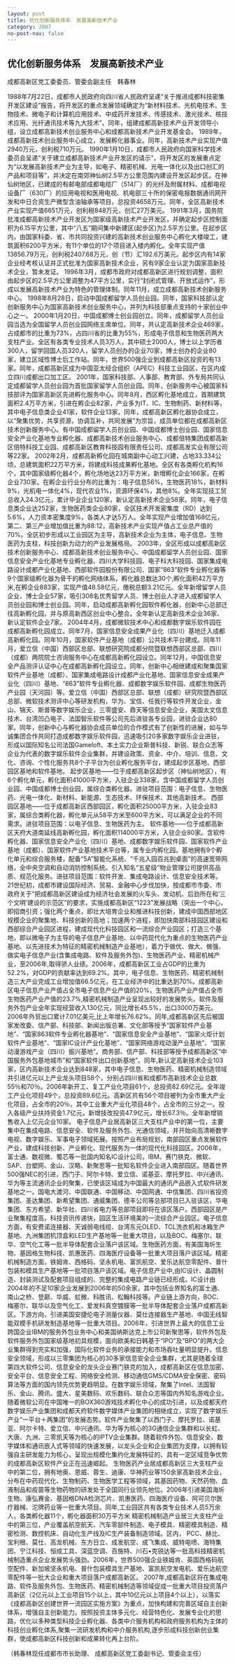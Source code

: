 ```yaml
---
layout: post
title: 优化创新服务体系　发展高新技术产业
category: 2007
no-post-nav: false
---
```


## 优化创新服务体系　发展高新技术产业

成都高新区党工委委员、管委会副主任　韩春林

1988年7月22日，成都市人民政府向四川省人民政府呈递“关于推进成都科技密集开发区建设”报告，将开发区的重点发展领域确定为“新材料技术、光机电技术、生物技术、微电子和计算机应用技术、中成药开发技术、传感技术、激光技术、核技术应用、光纤通讯技术等九大技术”。同年，组建成都高新技术产业开发领导小组，设立成都高新技术创业服务中心和成都高新技术产业开发基金会。
1989年，成都高新技术创业服务中心成立，发展孵化器事业。同年，高新技术产业实现产值2940万元，创利税710万元。
1990年1月10日，成都市人民政府向国家科学技术委员会呈递“关于建立成都高新技术产业开发区的请示”，将开发区的发展重点定为“以发展高新技术产业为主导，如电子、精密机械、光电一体化以及出口创汇的产品和项目等”，并决定在南郊神仙树2.5平方公里范围内建设开发区起步区。在神仙树地区，已建成的有邮电部成都电缆厂（514厂）的光纤及附属材料、成都电视设备厂（630厂）的应用电视和医用电视、机电部三十所的保密电报数据通讯网开发和中日合资生产微型含油轴承等项目，总投资4658万元。同年，全区高新技术产业实现产值6651万元，创利税848万元，创汇27万美元。
1991年3月，国务院批准成都高新技术产业开发区为国家级高新技术产业开发区，并确定起步区控制面积为6.15平方公里，其中“八五”期间集中新建区(起步区)为2.5平方公里。在起步区内，由国家科委、省、市共同投资兴建的高新技术创业服务中心孵化大楼竣工，建筑面积6200平方米，有11个单位的17个项目进入楼内孵化。全年实现产值13856.79万元，创利税2407.68万元，创（节）汇192.6万美元。起步区内有14家企业经考核认证并正式批准为国家高新技术企业，另有9家企业认定为国家高新技术企业，暂未发证。
1996年3月，成都市政府对成都高新区进行规划调整，面积由起步区的2.5平方公里调整为47平方公里，实行“封闭式管理、开放式运作”，形成以发展高新技术产业为特色的管理体制。同年11月，成立成都高新技术创新服务中心。
1998年8月28日，启动中国成都留学人员创业园。同年，国家科技部认定创新服务中心为国家高新技术创业服务中心，并列为科技部重点支持的十家创业中心之一。
2000年1月20日，中国成都博士创业园创立。同年，成都留学人员创业园当选为全国留学人员创业园网络主席单位。同年，共认定高新技术企业469家，占成都市的比重为73%，占四川省的比重为55%，形成电子信息和生物医药两大支柱产业。全区有各类专业技术人员3万人，其中硕士2000人，博士以上学历者300人，留学回国人员320人，留学人员创办的企业70家，博士创办的企业80家，建立区域性博士后工作站。同年，世界500强企业到成都高新区投资的有13家。同年，成都高新区成为中国亚太经合组织（APEC）科技工业园区，在区内成立四川成都出口加工区。
2001年，国家科技部、人事部、教育部、外专局共同认定成都留学人员创业园为首批国家留学人员创业园。同年，创新服务中心被国家科技部评为国家高新区先进孵化服务中心。同年8月，西区孵化基地成立，首期建筑面积2.4万平方米，引进在孵企业82家，产业多为IT、IC、生物制药、新材料等，其中电子信息类企业41家，软件企业13家。同年，成都高新区孵化器协会成立，以“聚集优势，共享资源，协调互补，共同发展”为宗旨，成员单位都在成都高新区技术创新服务中心。有中国成都留学人员创业园、中国成都博士创业园、国家信息安全产业化基地专业孵化器、成都高新技术创业服务中心、成都倍特集团成都高新区倍特科技工业园、成都高新区教育科技园有限责任公司、成都高发实业有限公司等22家。
2002年2月，成都高新孵化园在城南副中心动工兴建，占地33.334公顷，总建筑面积22万平方米，将建成科技成果孵化基地。全区有各类孵化机构16个，其中国家级孵化器4个，孵化场地达23万平方米，新增孵化企业166家，在孵企业730家。在孵企业行业分布的比重为：电子信息56%，生物医药18%，新材料9%，光机电一体化4%，现代农业1%，资源环保4%，其他8%。全年实现技工贸总收入24.3亿元，累计毕业企业120家，新认定高新技术企业58家。同年，电子信息类企业达252家，生物医药类企业80家，全区技术开发密集度（RD）达到5.6%，人力资本密集度9%，各类人才达5万人。全年实现产业增加值168亿元，第二、第三产业增加值比重为88∶12，高新技术产业实现产值占工业总产值的70%。全区初步形成以工业园区为主导，高新技术企业为主体，电子信息、生物医药为支柱，科技创新为动力的产业发展格局。
2003年，全区形成以成都高新区技术创新服务中心、成都高新技术创业服务中心、中国成都留学人员创业园、国家信息安全产业化基地专业孵化器、四川大学科技园、电子科大科技园、国家集成电路设计成都产业化基地、西部软件园股份有限公司、国家“863”软件专业孵化器等9个国家级孵化器为骨干的孵化网络体系，孵化器总数达30个,孵化面积42万平方米,在孵企业883家，实现产值48.58亿元，缴税总额3.21亿元。全年新增留学人员企业、博士企业57家，吸引308名优秀留学人员、博士创业人才进入成都留学人员创业园和博士创业园。同年，启动成都高新孵化园软件孵化器，创新中心总部迁往高新孵化园，并与原高新西区创业中心整合。全年新认定高新技术企业36家、新认定软件企业7家。
2004年4月，成都微软技术中心和成都数字娱乐软件园在成都高新孵化园成立。同年7月，国家信息安全成果产业化（四川）基地迁入成都高新孵化园。同年10月，国家软件产业基地（成都）公共技术平台建成。同年11月，爱立信（中国）西部区总部、联想研究院成都分院暨联想西部区总部、四川（成都）两院院士咨询服务中心在成都高新孵化园设立。同年12月，中国信息安全产品测评认证中心在成都高新孵化园设立。同年，创新中心相继建成和聚集国家软件产业基地（成都）、国家集成电路设计成都产业化基地、国家信息安全成果产业化（四川）基地、“863”软件专业孵化器、成都数字娱乐软件园、成都生物医药产业园（天河园）等。爱立信（中国）西部区总部、联想（成都）研究院暨西部区总部、微软技术测评中心等研发机构，华为、宝信、任我行等软件开发企业，金山、锦天、斯普等数字娱乐企业，三零盛安、鼎天等信息安全企业，美国太文信息技术、台湾凹凸电子、法国智乐软件等公司先后进驻各专业园，进驻企业达80家。同年，创新中心与孵化器协会成员单位的合作模式有了创新性的进展，如与华诚集团合作共同打造成都数字娱乐软件园，迅速吸引20多家数字娱乐企业进驻，形成以国际知名公司法国Gameloft、本土实力企业斯普科技、新锐、联合众志等企业为代表的数字娱乐软件企业集群，并建设政策、资金、中介、培训、信息、文化、咨询、个性化服务共8个子平台为创业孵化服务平台，建成起步区基地、西部园区基地和软件基地。
起步区基地——位于成都高新区起步区（神仙树地区），有6个孵化单元，孵化面积41000平方米，入驻企业338家，含中国成都留学人员创业园、中国成都博士创业园，属综合类孵化器。进驻项目范围：电子信息、生物医药、光电一体化、新材料、新能源、生态技术、环保技术、其他高新技术。
西部园区基地——位于成都高新区西部园区，孵化面积25000平方米，入驻企业83家，属综合类孵化器，孵化单元从58平方米至600平方米，可以满足企业的不同需求。进驻项目范围：以电子信息、生物医药为主。
软件基地——位于成都高新区天府大道南延线高新孵化园，孵化面积114000平方米，入驻企业80家。含软件孵化器、国家信息安全产业化（四川）基地、成都数字娱乐软件园、国家软件产业基地（成都）、国家软件产业基地技术平台等，属专业内孵化园。基地拥有9个孵化单元和综合服务楼，配备“5A”智能化系统、“千兆入园百兆到桌面”的高速宽带网络，全中央空调和自动消防控制系统。引入知名“五星级”物业管理公司提供高品质、规范化服务。进驻项目范围：软件开发、集成电路设计、信息安全技术等。
21世纪初，成都市建设国际经济、贸易、金融中心步伐加快，按成都市市委、市政府关于“把成都高新区建设成为经济社会发展的火车头、发动机、后劲所在和‘三个文明’建设的示范区”的要求，实施成都高新区“1223”发展战略（突出一个中心，即招商引资；强化两个重点，即壮大培育企业和推进科技创新，建成中国西部地区规模企业的聚集地、科技创新的高地；加速两个进程，即加快南部科技园区建设和西部综合产业园区进程，建成现代化科技园区和一流综合产业园区；打造三个基地，即以微电子为主导的电子信息产业基地、以中药现代化为重点的生物医药产业基地、以先进技术为特征的精密机械制造产业基地），着力于做优、做大、做强、做实电子信息产业(含集成电路、软件及服务外包)、生物医药产业、精密机械产业，至2006年,取得骄人业绩。2006年，成都高新区工业占GDP的比重为52.2%，对GDP的贡献率达到69.2%。其中，电子信息、生物医药、精密机械制造三大产业完成工业增加值66.5亿元，在工业经济中的比重达到70%。成都高新区电子信息产业产值占全市电子信息产业产值的20%，生物医药产业产值占全市生物医药产业产值的23.7%,精密机械制造产业呈现出较好的发展势头。软件及服务外包产业全年实现经营收入130亿元，同比增长45.5%，出口3000万美元。2006年外贸出口累计7.01亿美元,比上年增长76.62%。同年,成都高新区先后被国家发改委、信产部、科技部、新闻出版总署、文化部等授予“国家软件产业基地”、“国家863软件专业孵化器基地”、“国家信息安全产业基地”、“国家火炬计划软件产业基地”、“国家IC设计产业化基地”、“国家网络游戏动漫产业基地”、“国家动漫游戏产业（四川）振兴基地”。商务部、信产部、科技部等授予成都高新区“中国服务外包基地城市”和“国家软件出口创新基地”。同年,新认定高新技术企业103家，区内高新技术企业达到848家，其中电子信息、生物医药、精密机械制造领域共引进亿元以上产业龙头项目58个，分别占四川省和成都市高新技术企业总数55％和70％。2006年新开工、复工产业化项目61个，总投资82.69亿元。全年竣工产业化项目49个，总投资89.6亿元。高新区共有56个项目被列为全市重大产业化项目，占全市的20％，其中工业重大产业化项目48个，占全市的三分之一。投入各级产业扶持资金1.7亿元，新增技改投资47.9亿元，增长67.3％。全年新增销售收入上亿元企业10家。
电子信息产业居高新区三大支柱产业中的第一位，主要集中在集成电路、信息安全、软件及服务外包、光通信领域，并开始向高清晰数字电视、数字娱乐、军事电子领域拓展。按照产业布局规划，南部园区重点发展软件产业，建成科技创新、产业孵化、现代服务为一体的现代化科技园区。2006年，富士通、数视微、蜀芯等一批国内知名IC设计公司，IBM、赛门铁克、微软、SAP、台塑网、金山、汉略、新聚思等一批知名软件企业进入南部园区。随着世界500强NEC的引进，西门子、阿尔卡特、爱立信、诺基亚、摩托罗拉、中兴通讯、华为等主流通讯企业的聚集，已使该区域成为中国最大的通讯产品嵌入式软件研发基地之一。国电大渡河、中国联通、中国移动、中国网通、中信集团、四川省投资集团、圣达集团、新希望集团、通威集团、德丰公司等总部项目已入驻该区，华电集团、东方希望、新华社、四川省电力等总部项目即将在该区落户。西部园区是产业聚集程度高，科技资讯传递快，园区生活环境美的一流综合产业园区。电子信息方面，有安费诺连接器、天诚弱电线缆、台湾东元OLED、TCL洗衣机和冰箱生产基地、九洲集团机顶盒和LED生产基地等一批重大项目，以及BOC、梅塞尔、联华、空气化工等一批半导体配套企业落户该区域。生物医药方面，有美国海圻生物、基因格生物科技、凯惠医药、四海医疗设备等一批重大项目落户该区域。精密机械制造方面，铁姆肯、西格码、坚永机电、富凯航空、爱乐达航空零配件、普什包装和模具生产基地等一批项目落户该区域。电子信息产业中,由IC设计、晶圆制造、封装测试及配套项目组成的、完整的集成电路产业链已经形成。IC设计由2004年的不足10家企业发展到2006年的50余家，其中包括业界知名的富士通、南山之桥、登巅、华威、虹微、科胜讯、松翰科技等。产业链上游方向，BOC、梅塞尔、联华以及空气化工、爱发科真空镀膜等一批半导体配套企业落户成都高新区。下游方向，引进美国安捷伦电子测量仪器、莫仕连接器生产基地、中国无线智能双模手机研发制造基地等一批重大项目。2006年，引进世界上最大的信息工业跨国企业IBM的服务外包业务中心和美国纳斯达克上市公司新聚思等，软件外包及软件服务外包国家级基地初具规模，面向欧美和日韩基于“IPO”及“BPO”的两大企业集群得到充实和加强，国际化软件业务的承接能力和市场吞吐量明显提升。信息安全领域，形成以三零集团为核心的30多家信息安全企业集群，尤其是随着全球第四大软件公司、信息安全的龙头企业赛门铁克的加入，成都高新区在信息加密、安全平台、信息安全工程、网络安全检测、移动通信GMS/CDMA安全保密、密码算法等方面的国内领先优势更趋明显。在数字娱乐领域，聚集了Intel、法国智乐、金山、腾讯、盛大、星美数码、欢乐数码、联合众志等国内外知名游戏企业。随着微软公司在中国唯一的BOX360游戏技术孵化中心的成功引进，以及成都天府数字娱乐产业集团和成都天府软件数字媒体产业集团的相继成立，实现了数字娱乐产业“一平台＋两集团”的发展态势。软件产业聚集了以西门子、摩托罗拉、诺基亚、阿尔卡特、爱立信、中兴通讯、华为等为核心的3G通信企业集群和以长虹、大唐、九洲、三零凯天等为核心的IPTV企业集群。随着软件外包、信息安全、数字媒体和通讯嵌入式等领域的快速发展，以龙头企业和企业集团为支撑，以拥有较强自主研发能力为核心，呈现出规模化集约化发展特征的、具有一定区域竞争优势的成都高新区软件产业正在迅速崛起。
生物医药产业居成都高新区三大支柱产业中的第二位，拥有地奥、恩威、蓉生、迪康、华神药业等150余家高新技术企业，分布在中药现代化、生物制药、生物医学工程等领域，其基因药物、天然药物、血液制品和疫苗等生物药物的研发处于全国同行业领先地位。2006年引进美国海圻生物、康弘赛金、基因格DNA检测芯片、凯惠医药、四海医疗设备、阿可贝尔医疗器械、沱牌药业等一批重大项目。同年,工业园区共有各类专业技术人员5万余人，各类孵化器11个，孵化器面积30万平方米
精密机械制造产业居三大支柱产业中的第三位，产业覆盖航空航天、汽车零部件制造、电子模具、精密模具制造、精密检测、数控机床、自动化生产线及IC生产装备制造领域。区内， PCC、赫比、宝利根、莫仕、高龙机械、东方日立、成发航空、成飞集成、威特电喷、海特集团、宁江科技、恒成工具、深蓝空调、百施特、川石•克锐达等一批高科技精密机械制造重点企业发展势头强劲。2006年，世界500强企业铁姆肯、英国西格码航空配件、新加坡坚永机电、普什包装模具生产基地、富凯航空发电机、爱乐达航空零配件等一批大企业和重大项目落户成都高新区。
2007年,成都高新区将在集成电路、软件及服务外包、生物医药、精密机械制造等领域促成一批重大项目投资落户高新区（2亿元以上工业项目15个以上，其中10亿元以上项目4个以上），以落实《成都高新区创建世界一流园区实施方案》为重点，加快构建和完善区域自主创新体系，增强自主创新能力。按照投资主体多元化、经营特色化、发展专业化的思路，优化以多种类型科技企业孵化器、各类中介服务机构和政府服务机构为主体的科技创业孵化体系,聚集一流研发机构和中介服务机构,逐步形成科技创新创业集群，使成都高新区科技创新和成果转化再上台阶。

（韩春林现任成都市市长助理、
成都高新区党工委副书记、管委会主任）
